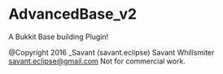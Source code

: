 # AdvancedBase_v2
A Bukkit Base building Plugin!

@Copyright 2016 _Savant (savant.eclipse) Savant Whillsmiter savant.eclipse@gmail.com
Not for commercial work.
